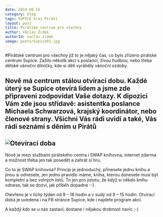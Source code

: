 ```yaml
---
date: 2019-08-16
category: blog
tags: SUPICE kraj Piráti
layout: post
title: Pirátské centrum pro všechny
author: Václav Židek
authorId: vaclav.zidek
image: posts/Supice01.jpg
---
```


#Pirátské centrum pro všechny
již to je nějaký čas, co bylo zřízeno pirátské centrum Supice. Zažilo několik akcí s poslanci, živou hudbou, nebo třeba dětské vánoční dílničky, kde si děti vyráběly vánoční ozdoby.

Nově má centrum stálou otvírací dobu. Každé úterý se Supice otevírá lidem a jsme zde připraveni zodpovídat Vaše dotazy. K dipozici Vám zde jsou střídavě: asistentka poslance Michaela Schwarzová, krajský koordinátor, nebo členové strany. Všichni Vás rádi uvidí a také, Vás rádi seznámí s děním u Pirátů
---
![Otevírací doba](https://ustecky.pirati.cz/assets/img/posts/otviracidoba.png)
---

Nově je mezi službami pirátského centra i SWAP knihovna, internet zdarma a možnost třeba jen tak posedět a zahrát si hru.

Co to je SWAP knihovna? Princip je jednoduchý, přinesete jednu knihu a jinou si odnesete, jen jedno pravidlo máme, kniha, kterou donesete musí být kompletní a bez volných listů. To jen pro jistotu, že když si někdo knihu odnese, tak se dozví, jak příběh dopadne :-).

Otevřeno je v lichý týden od 9 – 18 hodin a v sudý od 9 – 15 hodin.
Otvírací doba je uvedena i na FB stránce Supice, kde i najdete program akcí.

A každý kdo se u nás zastaví, dostane i nějakou drobnost navíc ;-)
